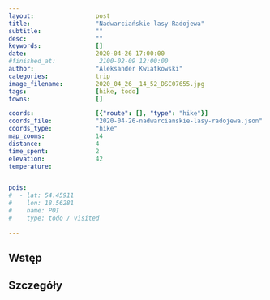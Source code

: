 ```yaml
---
layout:                 post
title:                  "Nadwarciańskie lasy Radojewa"
subtitle:               ""
desc:                   ""
keywords:               []
date:                   2020-04-26 17:00:00
#finished_at:            2100-02-09 12:00:00
author:                 "Aleksander Kwiatkowski"
categories:             trip
image_filename:         2020_04_26__14_52_DSC07655.jpg
tags:                   [hike, todo]
towns:                  []

coords:                 [{"route": [], "type": "hike"}]
coords_file:            "2020-04-26-nadwarcianskie-lasy-radojewa.json"
coords_type:            "hike"
map_zooms:              14
distance:               4
time_spent:             2
elevation:              42
temperature:


pois:
#  - lat: 54.45911
#    lon: 18.56281
#    name: POI
#    type: todo / visited

---
```



## Wstęp

## Szczegóły

